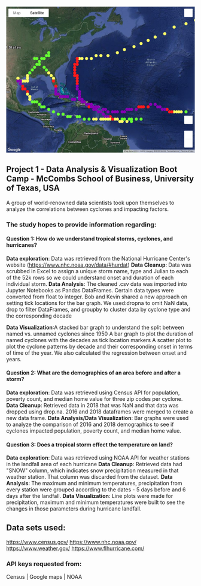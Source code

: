 ![title_illustration](Output_Data/Storms_2017.png)

## Project 1 - Data Analysis &amp; Visualization Boot Camp - McCombs School of Business, University of Texas, USA

A group of world-renowned data scientists took upon themselves to analyze the correlations between cyclones and impacting factors.

### The study hopes to provide information regarding:

#### Question 1: How do we understand tropical storms, cyclones, and hurricanes?
**Data exploration**: Data was retrieved from the National Hurricane Center's website (https://www.nhc.noaa.gov/data/#hurdat)
**Data Cleanup**: Data was scrubbed in Excel to assign a unique storm name, type and Julian to each of the 52k rows so we could understand onset and duration of each individual storm.
**Data Analysis**: The cleaned .csv data was imported into Jupyter Notebooks as Pandas DataFrames. Certain data types were converted from float to integer. Bob and Kevin shared a new approach on setting tick locations for the bar graph. We used:dropna to omit NaN data, drop to filter DataFrames, and groupby to cluster data by cyclone type and the corresponding decade

**Data Visualization**:A stacked bar graph to understand the split between named vs. unnamed cyclones since 1950
	                 A bar graph to plot the duration of named cyclones with the decades as tick location markers
	                 A scatter plot to plot the cyclone patterns by decade and their corresponding onset in terms of time of the year. We also calculated the regression between onset and years.

#### Question 2: What are the demographics of an area before and after a storm?
**Data exploration**: Data was retrieved using Census API for population, poverty count, and median home value for three zip codes per cyclone.
**Data Cleanup**: Retrieved data in 2018 that was NaN and that data was dropped using drop.na. 2016 and 2018 dataframes were merged to create a new data frame.
**Data Analysis/Data Visualization**: Bar graphs were used to analyze the comparison of 2016 and 2018 demographics to see if cyclones impacted population, poverty count, and median home value.

#### Question 3: Does a tropical storm effect the temperature on land?
**Data exploration**: Data was retrieved using NOAA API for weather stations in the landfall area of each hurricane
**Data Cleanup**: Retrieved data had "SNOW" column, which indicates snow precipitation measured in that weather station. That column was discarded from the dataset.
**Data Analysis**: The maximum and minimum temperatures, precipitation from every station were grouped according to the dates - 5 days before and 6 days after the landfall.
**Data Visualization**: Line plots were made for precipitation, maximum and minimum temperatures were built to see the changes in those parameters during hurricane landfall.


## Data sets used:
https://www.census.gov/
https://www.nhc.noaa.gov/
https://www.weather.gov/
https://www.flhurricane.com/


### API keys requested from:
Census | Google maps | NOAA
